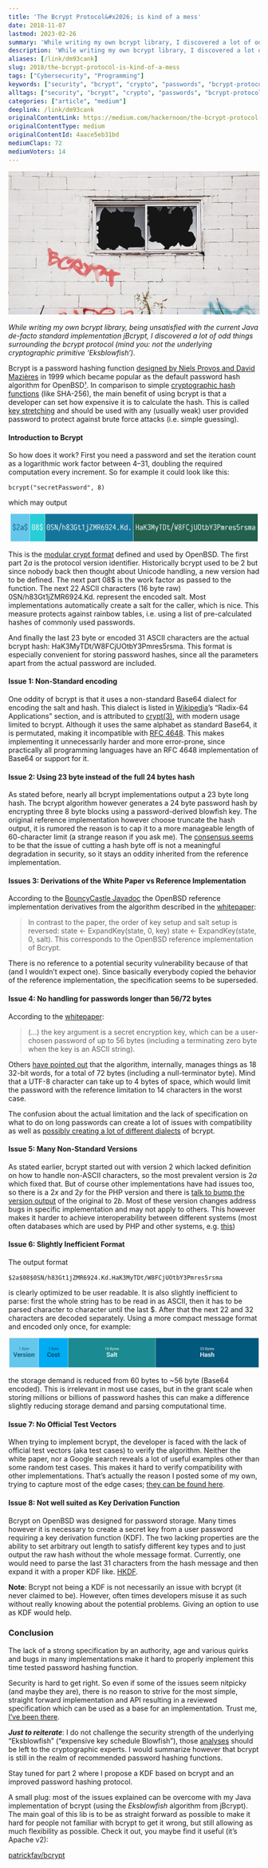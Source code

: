```yaml
---
title: 'The Bcrypt Protocol&#x2026; is kind of a mess'
date: 2018-11-07
lastmod: 2023-02-26
summary: 'While writing my own bcrypt library, I discovered a lot of odd things surrounding the bcrypt protocol.'
description: 'While writing my own bcrypt library, I discovered a lot of odd things surrounding the bcrypt protocol.'
aliases: [/link/dm93cank]
slug: 2018/the-bcrypt-protocol-is-kind-of-a-mess
tags: ["Cybersecurity", "Programming"]
keywords: ["security", "bcrypt", "crypto", "passwords", "bcrypt-protocol"]
alltags: ["security", "bcrypt", "crypto", "passwords", "bcrypt-protocol", "Cybersecurity", "Programming", "medium"]
categories: ["article", "medium"]
deeplink: /link/dm93cank
originalContentLink: https://medium.com/hackernoon/the-bcrypt-protocol-is-kind-of-a-mess-4aace5eb31bd
originalContentType: medium
originalContentId: 4aace5eb31bd
mediumClaps: 72
mediumVoters: 14
---
```

![](img_1400cdb98347fb2c.jpeg)

_While writing my own bcrypt library, being unsatisfied with the current Java de-facto standard implementation jBcrypt, I discovered a lot of odd things surrounding the bcrypt protocol (mind you: not the underlying cryptographic primitive ‘Eksblowfish’)._

Bcrypt is a password hashing function [designed by Niels Provos and David Mazières](http://www.usenix.org/events/usenix99/provos/provos_html/node1.html) in 1999 which became popular as the default password hash algorithm for OpenBSD[¹](https://en.wikipedia.org/wiki/Bcrypt). In comparison to simple [cryptographic hash functions](https://en.wikipedia.org/wiki/Cryptographic_hash_function) (like SHA-256), the main benefit of using bcrypt is that a developer can set how expensive it is to calculate the hash. This is called [key stretching](https://en.wikipedia.org/wiki/Key_stretching) and should be used with any (usually weak) user provided password to protect against brute force attacks (i.e. simple guessing).

#### Introduction to Bcrypt

So how does it work? First you need a password and set the iteration count as a logarithmic work factor between 4–31, doubling the required computation every increment. So for example it could look like this:

```
bcrypt("secretPassword", 8)
```

which may output

![](img_6afe0ad4a41b7433.png "$2a$08$0SN/h83Gt1jZMR6924.Kd.HaK3MyTDt/W8FCjUOtbY3Pmres5rsma")

This is the [modular crypt format](https://passlib.readthedocs.io/en/stable/modular_crypt_format.html) defined and used by OpenBSD. The first part $2a$ is the protocol version identifier. Historically bcrypt used to be $2$ but since nobody back then thought about Unicode handling, a new version had to be defined. The next part 08$ is the work factor as passed to the function. The next 22 ASCII characters (16 byte raw) 0SN/h83Gt1jZMR6924.Kd. represent the encoded salt. Most implementations automatically create a salt for the caller, which is nice. This measure protects against rainbow tables, i.e. using a list of pre-calculated hashes of commonly used passwords.

And finally the last 23 byte or encoded 31 ASCII characters are the actual bcrypt hash: HaK3MyTDt/W8FCjUOtbY3Pmres5rsma. This format is especially convenient for storing password hashes, since all the parameters apart from the actual password are included.

#### Issue 1: Non-Standard encoding

One oddity of bcrypt is that it uses a non-standard Base64 dialect for encoding the salt and hash. This dialect is listed in [Wikipedia](https://en.wikipedia.org/wiki/Base64#Radix-64_applications_not_compatible_with_Base64)’s “Radix-64 Applications” section, and is attributed to [crypt(3)](https://man7.org/linux/man-pages/man3/crypt.3.html), with modern usage limited to bcrypt. Although it uses the same alphabet as standard Base64, it is permutated, making it incompatible with [RFC 4648](https://tools.ietf.org/html/rfc4648#section-5). This makes implementing it unnecessarily harder and more error-prone, since practically all programming languages have an RFC 4648 implementation of Base64 or support for it.

#### Issue 2: Using 23 byte instead of the full 24 bytes hash

As stated before, nearly all bcrypt implementations output a 23 byte long hash. The bcrypt algorithm however generates a 24 byte password hash by encrypting three 8 byte blocks using a password-derived blowfish key. The original reference implementation however choose truncate the hash output, it is rumored the reason is to cap it to a more manageable length of 60-character limit (a strange reason if you ask me). The [consensus seems](https://news.ycombinator.com/item?id=2654586) to be that the issue of cutting a hash byte off is not a meaningful degradation in security, so it stays an oddity inherited from the reference implementation.

#### Issues 3: Derivations of the White Paper vs Reference Implementation

According to the [BouncyCastle Javadoc](http://javadox.com/org.bouncycastle/bcprov-jdk15on/1.53/org/bouncycastle/crypto/generators/BCrypt.html) the OpenBSD reference implementation derivatives from the algorithm described in the [whitepaper](http://www.openbsd.org/papers/bcrypt-paper.ps):

> In contrast to the paper, the order of key setup and salt setup is reversed: state <- ExpandKey(state, 0, key) state <- ExpandKey(state, 0, salt). This corresponds to the OpenBSD reference implementation of Bcrypt.

There is no reference to a potential security vulnerability because of that (and I wouldn’t expect one). Since basically everybody copied the behavior of the reference implementation, the specification seems to be superseded.

#### Issue 4: No handling for passwords longer than 56/72 bytes

According to the [whitepaper](http://www.openbsd.org/papers/bcrypt-paper.ps):

> (…) the key argument is a secret encryption key, which can be a user-chosen password of up to 56 bytes (including a terminating zero byte when the key is an ASCII string).

Others [have pointed out](https://security.stackexchange.com/questions/39849/does-bcrypt-have-a-maximum-password-length) that the algorithm, internally, manages things as 18 32-bit words, for a total of 72 bytes (including a null-terminator byte). Mind that a UTF-8 character can take up to 4 bytes of space, which would limit the password with the reference limitation to 14 characters in the worst case.

The confusion about the actual limitation and the lack of specification on what to do on long passwords can create a lot of issues with compatibility as well as [possibly creating a lot of different dialects](https://security.stackexchange.com/questions/39849/does-bcrypt-have-a-maximum-password-length) of bcrypt.

#### Issue 5: Many Non-Standard Versions

As stated earlier, bcrypt started out with version $2$ which lacked definition on how to handle non-ASCII characters, so the most prevalent version is $2a$ which fixed that. But of course other implementations have had issues too, so there is a $2x$ and $2y$ for the PHP version and there is [talk to bump the version output](http://undeadly.org/cgi?action=article&sid=20140224132743) of the original to $2b$. Most of these version changes address bugs in specific implementation and may not apply to others. This however makes it harder to achieve interoperability between different systems (most often databases which are used by PHP and other systems, e.g. [this](https://stackoverflow.com/questions/49878948/hashing-password-with-2y-identifier))

#### Issue 6: Slightly Inefficient Format

The output format

```
$2a$08$0SN/h83Gt1jZMR6924.Kd.HaK3MyTDt/W8FCjUOtbY3Pmres5rsma
```

is clearly optimized to be user readable. It is also slightly inefficient to parse: first the whole string has to be read in as ASCII, then it has to be parsed character to character until the last $. After that the next 22 and 32 characters are decoded separately. Using a more compact message format and encoded only once, for example:

![](img_6b2e7ac66255fae9.png)

the storage demand is reduced from 60 bytes to ~56 byte (Base64 encoded). This is irrelevant in most use cases, but in the grant scale when storing millions or billions of password hashes this can make a difference slightly reducing storage demand and parsing computational time.

#### Issue 7: No Official Test Vectors

When trying to implement bcrypt, the developer is faced with the lack of official test vectors (aka test cases) to verify the algorithm. Neither the white paper, nor a Google search reveals a lot of useful examples other than some random test cases. This makes it hard to verify compatibility with other implementations. That’s actually the reason I posted some of my own, trying to capture most of the edge cases; [they can be found here](https://github.com/patrickfav/bcrypt/wiki/Published-Test-Vectors).

#### Issue 8: Not well suited as Key Derivation Function

Bcrypt on OpenBSD was designed for password storage. Many times however it is necessary to create a secret key from a user password requiring a key derivation function (KDF). The two lacking properties are the ability to set arbitrary out length to satisfy different key types and to just output the raw hash without the whole message format. Currently, one would need to parse the last 31 characters from the hash message and then expand it with a proper KDF like. [HKDF](https://en.wikipedia.org/wiki/HKDF).

**Note**: Bcrypt not being a KDF is not necessarily an issue with bcrypt (it never claimed to be). However, often times developers misuse it as such without really knowing about the potential problems. Giving an option to use as KDF would help.

### Conclusion

The lack of a strong specification by an authority, age and various quirks and bugs in many implementations make it hard to properly implement this time tested password hashing function.

Security is hard to get right. So even if some of the issues seem nitpicky (and maybe they are), there is no reason to strive for the most simple, straight forward implementation and API resulting in a reviewed specification which can be used as a base for an implementation. Trust me, [I’ve been there](https://github.com/patrickfav/armadillo/issues/16).

**_Just to reiterate_**: I do not challenge the security strength of the underlying “Eksblowfish” (“expensive key schedule Blowfish”), those [analyses](https://security.stackexchange.com/questions/4781/do-any-security-experts-recommend-bcrypt-for-password-storage) should be left to the cryptographic experts. I would summarize however that bcrypt is still in the realm of recommended password hashing functions.

Stay tuned for part 2 where I propose a KDF based on bcrypt and an improved password hashing protocol.

A small plug: most of the issues explained can be overcome with my Java implementation of bcrypt (using the _Eksblowfish_ algorithm from jBcrypt). The main goal of this lib is to be as straight forward as possible to make it hard for people not familiar with bcrypt to get it wrong, but still allowing as much flexibility as possible. Check it out, you maybe find it useful (it’s Apache v2):

[patrickfav/bcrypt](https://github.com/patrickfav/bcrypt)




